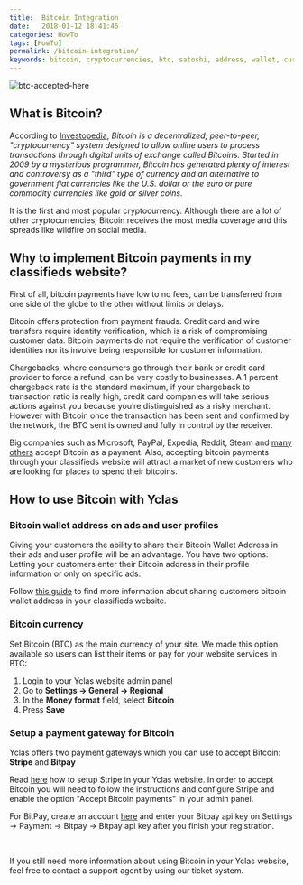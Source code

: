 ```yaml
---
title:  Bitcoin Integration
date:   2018-01-12 18:41:45
categories: HowTo
tags: [HowTo]
permalink: /bitcoin-integration/
keywords: bitcoin, cryptocurrencies, btc, satoshi, address, wallet, currency, digital, decentralized, blockchain
---
```

![btc-accepted-here](//docs.yclas.com/images/btc-accepted-here.png)

## What is Bitcoin?

According to [Investopedia](https://www.investopedia.com), _Bitcoin is a decentralized, peer-to-peer, "cryptocurrency" system designed to allow online users to process transactions through digital units of exchange called Bitcoins. Started in 2009 by a mysterious programmer, Bitcoin has generated plenty of interest and controversy as a "third" type of currency and an alternative to government flat currencies like the U.S. dollar or the euro or pure commodity currencies like gold or silver coins._

It is the first and most popular cryptocurrency. Although there are a lot of other cryptocurrencies, Bitcoin receives the most media coverage and this spreads like wildfire on social media. 

## Why to implement Bitcoin payments in my classifieds website?

First of all, bitcoin payments have low to no fees, can be transferred from one side of the globe to the other without limits or delays.

Bitcoin offers protection from payment frauds. Credit card and wire transfers require identity verification, which is a risk of compromising customer data. Bitcoin payments do not require the verification of customer identities nor its involve being responsible for customer information. 

Chargebacks, where consumers go through their bank or credit card provider to force a refund, can be very costly to businesses. A 1 percent chargeback rate is the standard maximum, if your chargeback to transaction ratio is really high, credit card companies will take serious actions against you because you’re distinguished as a risky merchant. However with Bitcoin once the transaction has been sent and confirmed by the network, the BTC sent is owned and fully in control by the receiver.

Big companies such as Microsoft, PayPal, Expedia, Reddit, Steam and [many others](https://www.zerohedge.com/news/2017-05-28/who-accepts-bitcoins-payment-list-companies-stores-shops) accept Bitcoin as a payment. Also, accepting bitcoin payments through your classifieds website will attract a market of new customers who are looking for places to spend their bitcoins.

## How to use Bitcoin with Yclas

### Bitcoin wallet address on ads and user profiles

Giving your customers the ability to share their Bitcoin Wallet Address in their ads and user profile will be an advantage. You have two options: Letting your customers enter their Bitcoin address in their profile information or only on specific ads. 

Follow [this guide](//docs.yclas.com/bitcoin-wallet-address/) to find more information about sharing customers bitcoin wallet address in your classifieds website.  

### Bitcoin currency

Set Bitcoin (BTC) as the main currency of your site. We made this option available so users can list their items or pay for your website services in BTC:

1. Login to your Yclas website admin panel
2. Go to **Settings -> General -> Regional**
3. In the **Money format** field, select **Bitcoin**
4. Press **Save**

### Setup a payment gateway for Bitcoin

Yclas offers two payment gateways which you can use to accept Bitcoin: **Stripe** and **Bitpay**

Read [here](//docs.yclas.com/stripe/) how to setup Stripe in your Yclas website. In order to accept Bitcoin you will need to follow the instructions and configure Stripe and enable the option "Accept Bitcoin payments" in your admin panel.

For BitPay, create an account [here](//bitpay.com/get-started) and enter your Bitpay api key on Settings -> Payment -> Bitpay -> Bitpay api key after you finish your registration.

<br>

If you still need more information about using Bitcoin in your Yclas website, feel free to contact a support agent by using our ticket system.


